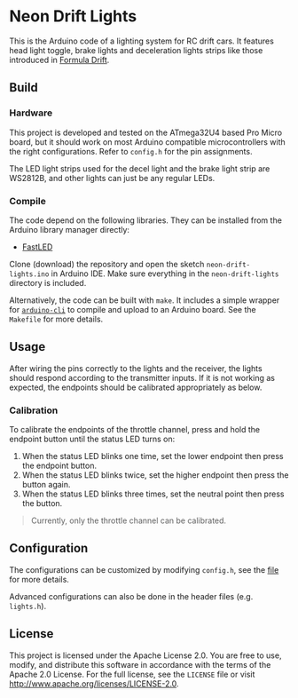# Neon Drift Lights
This is the Arduino code of a lighting system for RC drift cars. It features
head light toggle, brake lights and deceleration lights strips like those
introduced in [Formula Drift](https://www.youtube.com/watch?v=rA56HB2VRjc).

## Build
### Hardware
This project is developed and tested on the ATmega32U4 based Pro Micro board,
but it should work on most Arduino compatible microcontrollers with the right
configurations. Refer to `config.h` for the pin assignments.

The LED light strips used for the decel light and the brake light strip are
WS2812B, and other lights can just be any regular LEDs.

### Compile
The code depend on the following libraries. They can be installed from the
Arduino library manager directly:
- [FastLED](https://github.com/FastLED/FastLED)

Clone (download) the repository and open the sketch `neon-drift-lights.ino` in
Arduino IDE. Make sure everything in the `neon-drift-lights` directory is
included.

Alternatively, the code can be built with `make`. It includes a simple wrapper
for [`arduino-cli`](https://docs.arduino.cc/arduino-cli/) to compile and upload
to an Arduino board. See the `Makefile` for more details.

## Usage
After wiring the pins correctly to the lights and the receiver, the lights
should respond according to the transmitter inputs. If it is not working as
expected, the endpoints should be calibrated appropriately as below.

### Calibration
To calibrate the endpoints of the throttle channel, press and hold the endpoint
button until the status LED turns on:
1. When the status LED blinks one time, set the lower endpoint then press the
endpoint button.
2. When the status LED blinks twice, set the higher endpoint then press the
button again.
3. When the status LED blinks three times, set the neutral point then press the
button.

> Currently, only the throttle channel can be calibrated.

## Configuration
The configurations can be customized by modifying `config.h`, see the
[file](https://github.com/ylpoonlg/neon-drift-lights/blob/main/neon-drift-lights/config.h)
for more details.

Advanced configurations can also be done in the header files (e.g. `lights.h`).

## License
This project is licensed under the Apache License 2.0. You are free to use,
modify, and distribute this software in accordance with the terms of the Apache
2.0 License. For the full license, see the `LICENSE` file or visit
http://www.apache.org/licenses/LICENSE-2.0.
